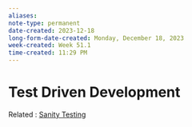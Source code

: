 ```yaml
---
aliases: 
note-type: permanent
date-created: 2023-12-18
long-form-date-created: Monday, December 18, 2023
week-created: Week 51.1
time-created: 11:29 PM
---
```


# Test Driven Development

Related : [Sanity Testing](Sanity%20Testing.md)
